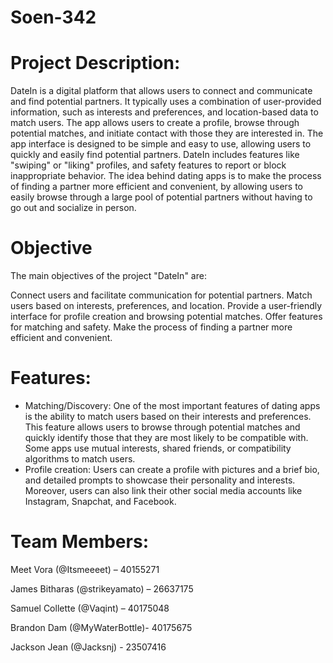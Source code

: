 # Soen-342

# Project Description:

DateIn is a digital platform that allows users to connect and communicate and find potential partners. It typically uses a combination of user-provided information, such as interests and preferences, and location-based data to match users. The app allows users to create a profile, browse through potential matches, and initiate contact with those they are interested in. The app interface is designed to be simple and easy to use, allowing users to quickly and easily find potential partners. DateIn includes features like "swiping" or "liking" profiles, and safety features to report or block inappropriate behavior. The idea behind dating apps is to make the process of finding a partner more efficient and convenient, by allowing users to easily browse through a large pool of potential partners without having to go out and socialize in person.

# Objective

The main objectives of the project "DateIn" are:

Connect users and facilitate communication for potential partners.
Match users based on interests, preferences, and location.
Provide a user-friendly interface for profile creation and browsing potential matches.
Offer features for matching and safety.
Make the process of finding a partner more efficient and convenient.

# Features:

- Matching/Discovery: One of the most important features of dating apps is the ability to match users based on their interests and preferences. This feature allows users to browse through potential matches and quickly identify those that they are most likely to be compatible with. Some apps use mutual interests, shared friends, or compatibility algorithms to match users.
- Profile creation: Users can create a profile with pictures and a brief bio, and detailed prompts to showcase their personality and interests. Moreover, users can also link their other social media accounts like Instagram, Snapchat, and Facebook.

# Team Members:

Meet Vora (@Itsmeeeet) – 40155271

James Bitharas (@strikeyamato) – 26637175

Samuel Collette (@Vaqint) – 40175048

Brandon Dam (@MyWaterBottle)- 40175675

Jackson Jean (@Jacksnj) - 23507416

